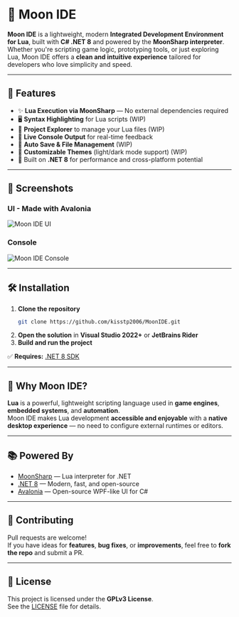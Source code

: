 # 🌙 Moon IDE

**Moon IDE** is a lightweight, modern **Integrated Development Environment for Lua**, built with **C# .NET 8** and powered by the **MoonSharp interpreter**.  
Whether you're scripting game logic, prototyping tools, or just exploring Lua, Moon IDE offers a **clean and intuitive experience** tailored for developers who love simplicity and speed.

---

## 🚀 Features

- ✨ **Lua Execution via MoonSharp** — No external dependencies required  
- 🖥️ **Syntax Highlighting** for Lua scripts  (WIP)
- 📂 **Project Explorer** to manage your Lua files  (WIP)
- 🧪 **Live Console Output** for real-time feedback  
- 💾 **Auto Save & File Management**  (WIP)
- 🎨 **Customizable Themes** (light/dark mode support)  (WIP)
- 🔧 Built on **.NET 8** for performance and cross-platform potential  

---

## 📸 Screenshots

### **UI - Made with Avalonia**
![Moon IDE UI](https://github.com/user-attachments/assets/6c7aa7c7-5a6e-4635-94ea-37fb893cf4e5)

### **Console**
![Moon IDE Console](https://github.com/user-attachments/assets/d2ca1311-5722-429f-a9e5-385f84ce228a)

---

## 🛠️ Installation

1. **Clone the repository**
   ```bash
   git clone https://github.com/kisstp2006/MoonIDE.git
   ```
2. **Open the solution** in **Visual Studio 2022+** or **JetBrains Rider**  
3. **Build and run the project**  

✅ **Requires:** [.NET 8 SDK](https://dotnet.microsoft.com/en-us/download/dotnet/8.0)

---

## 🧠 Why Moon IDE?

**Lua** is a powerful, lightweight scripting language used in **game engines**, **embedded systems**, and **automation**.  
Moon IDE makes Lua development **accessible and enjoyable** with a **native desktop experience** — no need to configure external runtimes or editors.

---

## 📚 Powered By

- [MoonSharp](https://www.moonsharp.org/) — Lua interpreter for .NET  
- [.NET 8](https://dotnet.microsoft.com/) — Modern, fast, and open-source  
- [Avalonia](https://avaloniaui.net/) — Open-source WPF-like UI for C#  

---

## 🤝 Contributing

Pull requests are welcome!  
If you have ideas for **features**, **bug fixes**, or **improvements**, feel free to **fork the repo** and submit a PR.

---

## 📄 License

This project is licensed under the **GPLv3 License**.  
See the [LICENSE](LICENSE) file for details.
